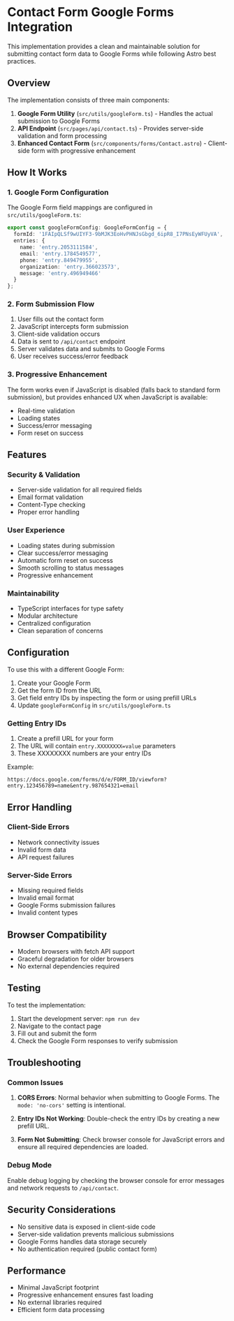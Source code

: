 # Contact Form Google Forms Integration

This implementation provides a clean and maintainable solution for submitting contact form data to Google Forms while following Astro best practices.

## Overview

The implementation consists of three main components:

1. **Google Form Utility** (`src/utils/googleForm.ts`) - Handles the actual submission to Google Forms
2. **API Endpoint** (`src/pages/api/contact.ts`) - Provides server-side validation and form processing
3. **Enhanced Contact Form** (`src/components/forms/Contact.astro`) - Client-side form with progressive enhancement

## How It Works

### 1. Google Form Configuration

The Google Form field mappings are configured in `src/utils/googleForm.ts`:

```typescript
export const googleFormConfig: GoogleFormConfig = {
  formId: '1FAIpQLSf9wUIYF3-9bMJK3EoHvPHNJsGbgd_6ipR8_I7PNsEyWFUyVA',
  entries: {
    name: 'entry.2053111584',
    email: 'entry.1784549577',
    phone: 'entry.849479955',
    organization: 'entry.366023573',
    message: 'entry.496949466'
  }
};
```

### 2. Form Submission Flow

1. User fills out the contact form
2. JavaScript intercepts form submission
3. Client-side validation occurs
4. Data is sent to `/api/contact` endpoint
5. Server validates data and submits to Google Forms
6. User receives success/error feedback

### 3. Progressive Enhancement

The form works even if JavaScript is disabled (falls back to standard form submission), but provides enhanced UX when JavaScript is available:

- Real-time validation
- Loading states
- Success/error messaging
- Form reset on success

## Features

### Security & Validation

- Server-side validation for all required fields
- Email format validation
- Content-Type checking
- Proper error handling

### User Experience

- Loading states during submission
- Clear success/error messaging
- Automatic form reset on success
- Smooth scrolling to status messages
- Progressive enhancement

### Maintainability

- TypeScript interfaces for type safety
- Modular architecture
- Centralized configuration
- Clean separation of concerns

## Configuration

To use this with a different Google Form:

1. Create your Google Form
2. Get the form ID from the URL
3. Get field entry IDs by inspecting the form or using prefill URLs
4. Update `googleFormConfig` in `src/utils/googleForm.ts`

### Getting Entry IDs

1. Create a prefill URL for your form
2. The URL will contain `entry.XXXXXXXX=value` parameters
3. These XXXXXXXX numbers are your entry IDs

Example:
```
https://docs.google.com/forms/d/e/FORM_ID/viewform?entry.123456789=name&entry.987654321=email
```

## Error Handling

### Client-Side Errors
- Network connectivity issues
- Invalid form data
- API request failures

### Server-Side Errors
- Missing required fields
- Invalid email format
- Google Forms submission failures
- Invalid content types

## Browser Compatibility

- Modern browsers with fetch API support
- Graceful degradation for older browsers
- No external dependencies required

## Testing

To test the implementation:

1. Start the development server: `npm run dev`
2. Navigate to the contact page
3. Fill out and submit the form
4. Check the Google Form responses to verify submission

## Troubleshooting

### Common Issues

1. **CORS Errors**: Normal behavior when submitting to Google Forms. The `mode: 'no-cors'` setting is intentional.

2. **Entry IDs Not Working**: Double-check the entry IDs by creating a new prefill URL.

3. **Form Not Submitting**: Check browser console for JavaScript errors and ensure all required dependencies are loaded.

### Debug Mode

Enable debug logging by checking the browser console for error messages and network requests to `/api/contact`.

## Security Considerations

- No sensitive data is exposed in client-side code
- Server-side validation prevents malicious submissions
- Google Forms handles data storage securely
- No authentication required (public contact form)

## Performance

- Minimal JavaScript footprint
- Progressive enhancement ensures fast loading
- No external libraries required
- Efficient form data processing